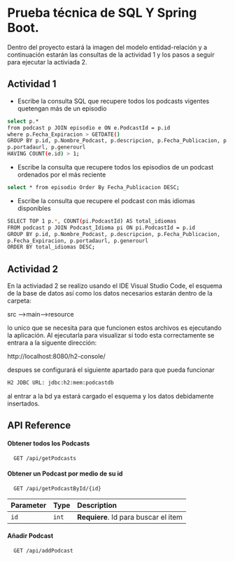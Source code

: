 
# Prueba técnica de SQL Y Spring Boot.

Dentro del proyecto estará la imagen del modelo entidad-relación y a continuación estarán las consultas de la actividad 1 y los pasos a seguir para ejecutar la activiada 2.




## Actividad 1

- Escribe la consulta SQL que recupere todos los podcasts vigentes quetengan más de un episodio 

```bash
select p.* 
from podcast p JOIN episodio e ON e.PodcastId = p.id 
where p.Fecha_Expiracion > GETDATE() 
GROUP BY p.id, p.Nombre_Podcast, p.descripcion, p.Fecha_Publicacion, p.Fecha_Expiracion, 
p.portadaurl, p.generourl 
HAVING COUNT(e.id) > 1;
```

- Escribe la consulta que recupere todos los episodios de un podcast ordenados por el más reciente

```bash
select * from episodio Order By Fecha_Publicacion DESC;
```

- Escribe la consulta que recupere el podcast con más idiomas disponibles

```bash
SELECT TOP 1 p.*, COUNT(pi.PodcastId) AS total_idiomas 
FROM podcast p JOIN Podcast_Idioma pi ON pi.PodcastId = p.id 
GROUP BY p.id, p.Nombre_Podcast, p.descripcion, p.Fecha_Publicacion, 
p.Fecha_Expiracion, p.portadaurl, p.generourl 
ORDER BY total_idiomas DESC;
```

## Actividad 2
En la activiadad 2 se realizo usando el IDE Visual Studio Code, el esquema de la base de datos así como los datos necesarios estarán dentro de la carpeta: 

src -->main-->resource

lo unico que se necesita para que funcionen estos archivos es ejecutando la aplicación. Al ejecutarla para visualizar si todo esta correctamente se entrara a la siguente dirección:

http://localhost:8080/h2-console/

despues se configurará el siguiente apartado para que pueda funcionar 
```bash
H2 JDBC URL: jdbc:h2:mem:podcastdb
```
al entrar a la bd ya estará cargado el esquema y los datos debidamente insertados.




## API Reference

#### Obtener todos los Podcasts

```http
  GET /api/getPodcasts
```

#### Obtener un Podcast por medio de su id

```http
  GET /api/getPodcastById/{id}
```

| Parameter | Type     | Description                       |
| :-------- | :------- | :-------------------------------- |
| `id`      | `int` | **Requiere**. Id para buscar el item |

#### Añadir Podcast

```http
  GET /api/addPodcast
```

